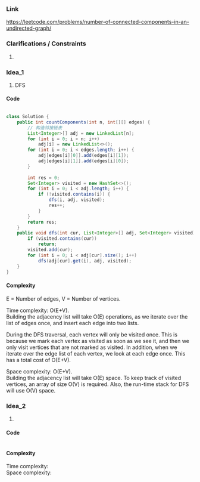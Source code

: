 
### Link

https://leetcode.com/problems/number-of-connected-components-in-an-undirected-graph/

### Clarifications / Constraints

1. 

### Idea_1

1. DFS


#### Code

```java

class Solution {
    public int countComponents(int n, int[][] edges) {
        // 构造邻接链表
        List<Integer>[] adj = new LinkedList[n];
        for (int i = 0; i < n; i++)
            adj[i] = new LinkedList<>();
        for (int i = 0; i < edges.length; i++) {
            adj[edges[i][0]].add(edges[i][1]);
            adj[edges[i][1]].add(edges[i][0]);
        }
        
        int res = 0;
        Set<Integer> visited = new HashSet<>();
        for (int i = 0; i < adj.length; i++) {
            if (!visited.contains(i)) {
                dfs(i, adj, visited);
                res++;
            }
        }
        return res;
    }
    public void dfs(int cur, List<Integer>[] adj, Set<Integer> visited) {
        if (visited.contains(cur))
            return;
        visited.add(cur);
        for (int i = 0; i < adj[cur].size(); i++)
            dfs(adj[cur].get(i), adj, visited);
    }
}


```

#### Complexity

E = Number of edges, V = Number of vertices.    

Time complexity: O(E+V).    
Building the adjacency list will take O(E) operations, as we iterate over the list of edges once, and insert each edge into two lists.

During the DFS traversal, each vertex will only be visited once. This is because we mark each vertex as visited as soon as we see it, and then we only visit vertices that are not marked as visited. In addition, when we iterate over the edge list of each vertex, we look at each edge once. This has a total cost of O(E+V).    

Space complexity: O(E+V).   
Building the adjacency list will take O(E) space. To keep track of visited vertices, an array of size O(V) is required. Also, the run-time stack for DFS will use O(V) space.


### Idea_2

1. 


#### Code

```java

```

#### Complexity

Time complexity:  
Space complexity: 

